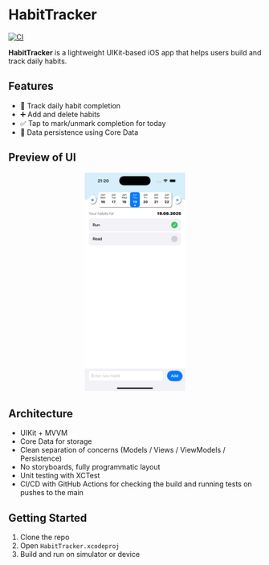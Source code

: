 # HabitTracker

[![CI](https://github.com/galinaabdurashitova/habit_tracker/actions/workflows/ios-ci.yml/badge.svg?branch=main)](https://github.com/galinaabdurashitova/habit_tracker/actions/workflows/ios-ci.yml)

**HabitTracker** is a lightweight UIKit-based iOS app that helps users build and track daily habits.

## Features

- 📆 Track daily habit completion
- ➕ Add and delete habits
- ✅ Tap to mark/unmark completion for today
- 💾 Data persistence using Core Data

## Preview of UI

<p align="center">
  <img src="Screenshots/1_main_interface.png" width="200"/>
</p>

## Architecture

- UIKit + MVVM
- Core Data for storage
- Clean separation of concerns (Models / Views / ViewModels / Persistence)
- No storyboards, fully programmatic layout
- Unit testing with XCTest
- CI/CD with GitHub Actions for checking the build and running tests on pushes to the main

## Getting Started

1. Clone the repo
2. Open `HabitTracker.xcodeproj`
3. Build and run on simulator or device
